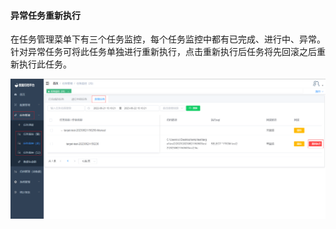 

#### 			异常任务重新执行

​	在任务管理菜单下有三个任务监控，每个任务监控中都有已完成、进行中、异常。针对异常任务可将此任务单独进行重新执行，点击重新执行后任务将先回滚之后重新执行此任务。

![image-20230621151925489](../../images/whaleal-data/image-20230621151925489.png)

